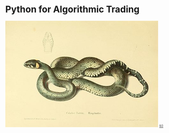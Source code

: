 # Python for Algorithmic Trading
[![Python for Algorithmic Trading](cover/2_coluber_natrix_480x334.jpg?raw=true "Coluber natrix")](https://en.wikipedia.org/wiki/Natrix)
[<sub><sup>(c)</sup></sub>](https://commons.wikimedia.org/wiki/File:Die_Schlangen_W%C3%BCrttembergs_(Plate-_Coluber_Natrix)_BHL4389908.jpg)
